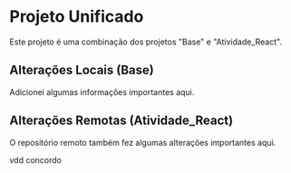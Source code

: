 # Projeto Unificado

Este projeto é uma combinação dos projetos "Base" e "Atividade_React".

## Alterações Locais (Base)

Adicionei algumas informações importantes aqui.

## Alterações Remotas (Atividade_React)

O repositório remoto também fez algumas alterações importantes aqui.

vdd concordo